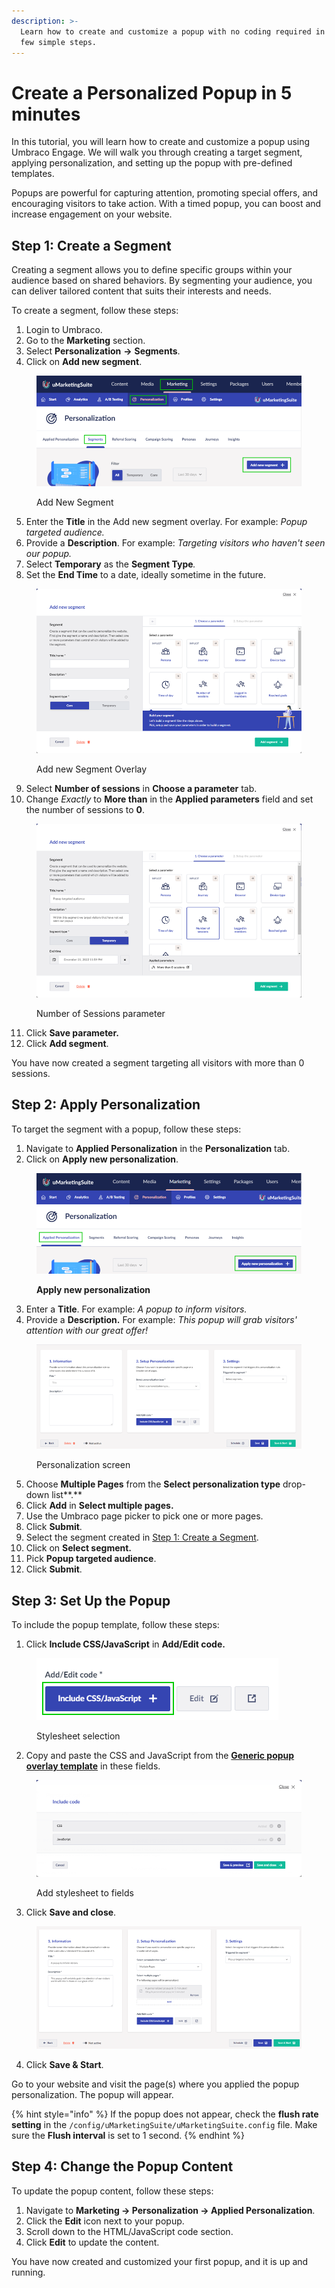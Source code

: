 ```yaml
---
description: >-
  Learn how to create and customize a popup with no coding required in just a
  few simple steps.
---
```


# Create a Personalized Popup in 5 minutes

In this tutorial, you will learn how to create and customize a popup using Umbraco Engage. We will walk you through creating a target segment, applying personalization, and setting up the popup with pre-defined templates.

Popups are powerful for capturing attention, promoting special offers, and encouraging visitors to take action. With a timed popup, you can boost and increase engagement on your website.

## Step 1: Create a Segment

Creating a segment allows you to define specific groups within your audience based on shared behaviors. By segmenting your audience, you can deliver tailored content that suits their interests and needs.

To create a segment, follow these steps:

1. Login to Umbraco.
2. Go to the **Marketing** section.
3. Select **Personalization** **->** **Segments**.
4. Click on **Add new segment**.

<figure><img src="../.gitbook/assets/Add-new-segment.png" alt=""><figcaption><p>Add New Segment</p></figcaption></figure>

5. Enter the **Title** in the Add new segment overlay. For example: _Popup targeted audience._
6. Provide a **Description**. For example: _Targeting visitors who haven't seen our popup._
7. Select **Temporary** as the **Segment Type**_._
8. Set the **End Time** to a date, ideally sometime in the future.

<figure><img src="../.gitbook/assets/Add-new-segment-overlay.png" alt=""><figcaption><p>Add new Segment Overlay</p></figcaption></figure>

9. Select **Number of sessions** in **Choose a parameter** tab.
10. Change _Exactly_ to **More than** in the **Applied parameters** field and set the number of sessions to **0**.

<figure><img src="../.gitbook/assets/Number-of-sessions.png" alt=""><figcaption><p>Number of Sessions parameter</p></figcaption></figure>

11. Click **Save parameter.**
12. Click **Add segment**.

You have now created a segment targeting all visitors with more than 0 sessions.

## Step 2: Apply Personalization

To target the segment with a popup, follow these steps:

1. Navigate to **Applied Personalization** in the **Personalization** tab.
2. Click on **Apply new personalization**.

<figure><img src="../.gitbook/assets/Apply-new-personalization.png" alt=""><figcaption><p><strong>Apply new personalization</strong></p></figcaption></figure>

3. Enter a **Title**. For example: _A popup to inform visitors._
4. Provide a **Description.** For example: _This popup will grab visitors' attention with our great offer!_

<figure><img src="../.gitbook/assets/Personalization-screen.png" alt=""><figcaption><p>Personalization screen</p></figcaption></figure>

5. Choose **Multiple Pages** from the **Select personalization type** drop-down list\*\*.\*\*
6. Click **Add** in **Select multiple pages.**
7. Use the Umbraco page picker to pick one or more pages.
8. Click **Submit**.
9. Select the segment created in [Step 1: Create a Segment](create-a-personalized-popup-in-5-minutes.md#step-1-create-a-segment).
10. Click on **Select segment.**
11. Pick **Popup targeted audience**.
12. Click **Submit**.

## Step 3: Set Up the Popup

To include the popup template, follow these steps:

1. Click **Include CSS/JavaScript** in **Add/Edit code.**

<figure><img src="../.gitbook/assets/include-css-javascript.png" alt=""><figcaption><p>Stylesheet selection</p></figcaption></figure>

2. Copy and paste the CSS and JavaScript from the [**Generic popup overlay template**](marketing-resources/generic-popup-template.md) in these fields.

<figure><img src="../.gitbook/assets/stylesheet-fields.png" alt=""><figcaption><p>Add stylesheet to fields</p></figcaption></figure>

3. Click **Save and close**.

<figure><img src="../.gitbook/assets/setup-personalization-screen.png" alt=""><figcaption></figcaption></figure>

4. Click **Save & Start**.

Go to your website and visit the page(s) where you applied the popup personalization. The popup will appear.

{% hint style="info" %}
If the popup does not appear, check the **flush rate setting** in the `/config/uMarketingSuite/uMarketingSuite.config` file. Make sure the **Flush interval** is set to 1 second.
{% endhint %}

## Step 4: Change the Popup Content

To update the popup content, follow these steps:

1. Navigate to **Marketing -> Personalization -> Applied Personalization**.
2. Click the **Edit** icon next to your popup.
3. Scroll down to the HTML/JavaScript code section.
4. Click **Edit** to update the content.

You have now created and customized your first popup, and it is up and running.
